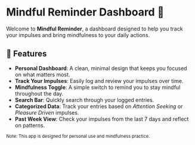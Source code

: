 # Mindful Reminder Dashboard 🌿

Welcome to **Mindful Reminder**, a dashboard designed to help you track your impulses and bring mindfulness to your daily actions. 

## 🌟 Features

- **Personal Dashboard**: A clean, minimal design that keeps you focused on what matters most.
- **Track Your Impulses**: Easily log and review your impulses over time.
- **Mindfulness Toggle**: A simple switch to remind you to stay mindful throughout the day.
- **Search Bar**: Quickly search through your logged entries.
- **Categorized Data**: Track your entries based on *Attention Seeking* or *Pleasure Driven* impulses.
- **Past Week View**: Check your impulses from the last 7 days and reflect on patterns.

<small>Note: This app is designed for personal use and mindfulness practice.</small>
